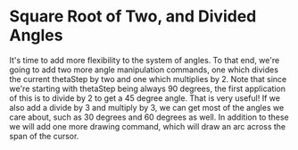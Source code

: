 # Square Root of Two, and Divided Angles

It's time to add more flexibility to the system of angles.  To that end, we're going to add two more angle manipulation commands, one which divides the current thetaStep by two and one which multiplies by 2.  Note that since we're starting with thetaStep being always 90 degrees, the first application of this is to divide by 2 to get a 45 degree angle.  That is very useful!  If we also add a divide by 3 and multiply by 3, we can get most of the angles we care about, such as 30 degrees and 60 degrees as well.  In addition to these we will add one more drawing command, which will draw an arc across the span of the cursor.  